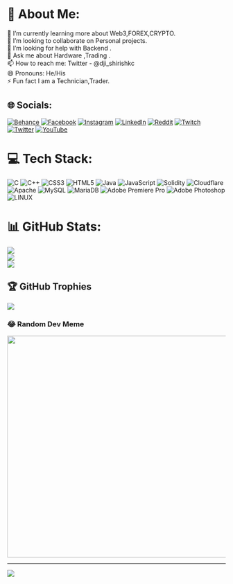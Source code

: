 # 💫 About Me:
🌱 I’m currently learning more about Web3,FOREX,CRYPTO.<br>👯 I’m looking to collaborate on Personal projects.<br>🤔 I’m looking for help with Backend .<br>💬 Ask me about  Hardware ,Trading .<br>📫 How to reach me: Twitter - @dji_shirishkc<br>😄 Pronouns: He/His<br>⚡ Fun fact I am a Technician,Trader.


## 🌐 Socials:
[![Behance](https://img.shields.io/badge/Behance-1769ff?logo=behance&logoColor=white)](https://behance.net/kcshirish) [![Facebook](https://img.shields.io/badge/Facebook-%231877F2.svg?logo=Facebook&logoColor=white)](https://facebook.com/seerish.kaysee) [![Instagram](https://img.shields.io/badge/Instagram-%23E4405F.svg?logo=Instagram&logoColor=white)](https://instagram.com/kc_shirish) [![LinkedIn](https://img.shields.io/badge/LinkedIn-%230077B5.svg?logo=linkedin&logoColor=white)](https://linkedin.com/in/shirish-kc2002) [![Reddit](https://img.shields.io/badge/Reddit-%23FF4500.svg?logo=Reddit&logoColor=white)](https://reddit.com/user/shirishkc07) [![Twitch](https://img.shields.io/badge/Twitch-%239146FF.svg?logo=Twitch&logoColor=white)](https://twitch.tv/shirish_kc) [![Twitter](https://img.shields.io/badge/Twitter-%231DA1F2.svg?logo=Twitter&logoColor=white)](https://twitter.com/dji_shirishkc) [![YouTube](https://img.shields.io/badge/YouTube-%23FF0000.svg?logo=YouTube&logoColor=white)](https://youtube.com/@shirishkc-07) 

# 💻 Tech Stack:
![C](https://img.shields.io/badge/c-%2300599C.svg?style=for-the-badge&logo=c&logoColor=white) ![C++](https://img.shields.io/badge/c++-%2300599C.svg?style=for-the-badge&logo=c%2B%2B&logoColor=white) ![CSS3](https://img.shields.io/badge/css3-%231572B6.svg?style=for-the-badge&logo=css3&logoColor=white) ![HTML5](https://img.shields.io/badge/html5-%23E34F26.svg?style=for-the-badge&logo=html5&logoColor=white) ![Java](https://img.shields.io/badge/java-%23ED8B00.svg?style=for-the-badge&logo=java&logoColor=white) ![JavaScript](https://img.shields.io/badge/javascript-%23323330.svg?style=for-the-badge&logo=javascript&logoColor=%23F7DF1E) ![Solidity](https://img.shields.io/badge/Solidity-%23363636.svg?style=for-the-badge&logo=solidity&logoColor=white) ![Cloudflare](https://img.shields.io/badge/Cloudflare-F38020?style=for-the-badge&logo=Cloudflare&logoColor=white) ![Apache](https://img.shields.io/badge/apache-%23D42029.svg?style=for-the-badge&logo=apache&logoColor=white) ![MySQL](https://img.shields.io/badge/mysql-%2300f.svg?style=for-the-badge&logo=mysql&logoColor=white) ![MariaDB](https://img.shields.io/badge/MariaDB-003545?style=for-the-badge&logo=mariadb&logoColor=white) ![Adobe Premiere Pro](https://img.shields.io/badge/Adobe%20Premiere%20Pro-9999FF.svg?style=for-the-badge&logo=Adobe%20Premiere%20Pro&logoColor=white) ![Adobe Photoshop](https://img.shields.io/badge/adobephotoshop-%2331A8FF.svg?style=for-the-badge&logo=adobephotoshop&logoColor=white) ![LINUX](https://img.shields.io/badge/Linux-FCC624?style=for-the-badge&logo=linux&logoColor=black)
# 📊 GitHub Stats:
![](https://github-readme-stats.vercel.app/api?username=shirishkc&theme=midnight-purple&hide_border=false&include_all_commits=false&count_private=false)<br/>
![](https://github-readme-streak-stats.herokuapp.com/?user=shirishkc&theme=midnight-purple&hide_border=false)<br/>
![](https://github-readme-stats.vercel.app/api/top-langs/?username=shirishkc&theme=midnight-purple&hide_border=false&include_all_commits=false&count_private=false&layout=compact)

## 🏆 GitHub Trophies
![](https://github-profile-trophy.vercel.app/?username=shirishkc&theme=discord&no-frame=false&no-bg=true&margin-w=4)

### 😂 Random Dev Meme
<img src="https://rm.up.railway.app/" width="512px"/>

---
[![](https://visitcount.itsvg.in/api?id=shirishkc&icon=0&color=0)](https://visitcount.itsvg.in)

<!-- Proudly created with GPRM ( https://gprm.itsvg.in ) -->